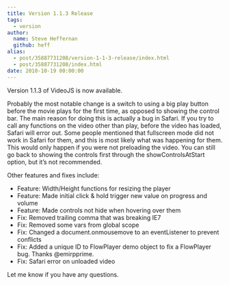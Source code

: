 ```yaml
---
title: Version 1.1.3 Release
tags:
  - version
author:
  name: Steve Heffernan
  github: heff
alias:
  - post/35887731208/version-1-1-3-release/index.html
  - post/35887731208/index.html
date: 2010-10-19 00:00:00
---
```


Version 1.1.3 of VideoJS is now available.

Probably the most notable change is a switch to using a big play button before the movie plays for the first time, as opposed to showing the control bar. The main reason for doing this is actually a bug in Safari. If you try to call any functions on the video other than play, before the video has loaded, Safari will error out. Some people mentioned that fullscreen mode did not work in Safari for them, and this is most likely what was happening for them. This would only happen if you were not preloading the video. You can still go back to showing the controls first through the showControlsAtStart option, but it&rsquo;s not recommended.

Other features and fixes include:

*   Feature: Width/Height functions for resizing the player
*   Feature: Made initial click &amp; hold trigger new value on progress and volume
*   Feature: Made controls not hide when hovering over them
*   Fix: Removed trailing comma that was breaking IE7
*   Fix: Removed some vars from global scope
*   Fix: Changed a document.onmousemove to an eventListener to prevent conflicts
*   Fix: Added a unique ID to FlowPlayer demo object to fix a FlowPlayer bug. Thanks @emirpprime.
*   Fix: Safari error on unloaded video

Let me know if you have any questions.
